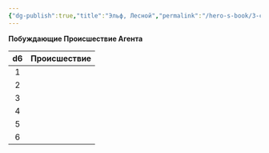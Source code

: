 ```yaml
---
{"dg-publish":true,"title":"Эльф, Лесной","permalink":"/hero-s-book/3-culture-and-career/careers/laborer/","dgPassFrontmatter":true}
---
```



**Побуждающие Происшествие Агента**

| d6  | Происшествие |
| :-: | ------------ |
|  1  |              |
|  2  |              |
|  3  |              |
|  4  |              |
|  5  |              |
|  6  |              |
